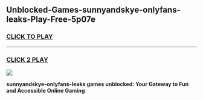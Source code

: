 
## Unblocked-Games-sunnyandskye-onlyfans-leaks-Play-Free-5p07e
<h3>
<a href="https://premium76.site?title=sunnyandskye-onlyfans-leaks&ref=10A">CLICK TO PLAY</a></h3>
<hr>

<h3>
<a href="https://premium76.site?title=sunnyandskye-onlyfans-leaks&ref=10A">CLICK 2 PLAY</a>
  
</h3>

<a href="https://premium76.site?title=sunnyandskye-onlyfans-leaks&ref=10A"><img src="https://clearcache.store/games.png"></a>


**sunnyandskye-onlyfans-leaks games unblocked: Your Gateway to Fun and Accessible Online Gaming**
